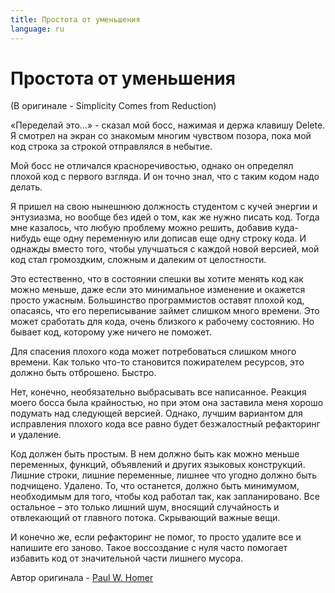 ```yaml
---
title: Простота от уменьшения
language: ru
---
```


# Простота от уменьшения
(В оригинале - Simplicity Comes from Reduction)

«Переделай это…» - сказал мой босс, нажимая и держа клавишу Delete. Я смотрел на экран со знакомым многим чувством позора, пока мой код строка за строкой отправлялся в небытие.

Мой босс не отличался красноречивостью, однако он определял плохой код с первого взгляда. И он точно знал, что с таким кодом надо делать.

Я пришел на свою нынешнюю должность студентом с кучей энергии и энтузиазма, но вообще без идей о том, как же нужно писать код. Тогда мне казалось, что любую проблему можно решить, добавив куда-нибудь еще одну переменную или дописав еще одну строку кода. И однажды вместо того, чтобы улучшаться с каждой новой версией, мой код стал громоздким, сложным и далеким от целостности.

Это естественно, что в состоянии спешки вы хотите менять код как можно меньше, даже если это минимальное изменение и окажется просто ужасным. Большинство программистов оставят плохой код, опасаясь, что его переписывание займет слишком много времени. Это может сработать для кода, очень близкого к рабочему состоянию. Но бывает код, которому уже ничего не поможет.

Для спасения плохого кода может потребоваться слишком много времени. Как только что-то становится пожирателем ресурсов, это должно быть отброшено. Быстро.

Нет, конечно, необязательно выбрасывать все написанное. Реакция моего босса была крайностью, но при этом она заставила меня хорошо подумать над следующей версией. Однако, лучшим вариантом для исправления плохого кода все равно будет безжалостный рефакторинг и удаление.

Код должен быть простым. В нем должно быть как можно меньше переменных, функций, объявлений и других языковых конструкций. Лишние строки, лишние переменные, лишнее что угодно должно быть подчищено. Удалено. То, что останется, должно быть минимумом, необходимым для того, чтобы код работал так, как запланировано. Все остальное – это только лишний шум, вносящий случайность и отвлекающий от главного потока. Скрывающий важные вещи.

И конечно же, если рефакторинг не помог, то просто удалите все и напишите его заново. Такое воссоздание с нуля часто помогает избавить код от значительной части лишнего мусора.

Автор оригинала - [Paul W. Homer](http://programmer.97things.oreilly.com/wiki/index.php/Paul_W._Homer)